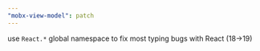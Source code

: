 ```yaml
---
"mobx-view-model": patch
---
```


use `React.*` global namespace to fix most typing bugs with React (18->19)

